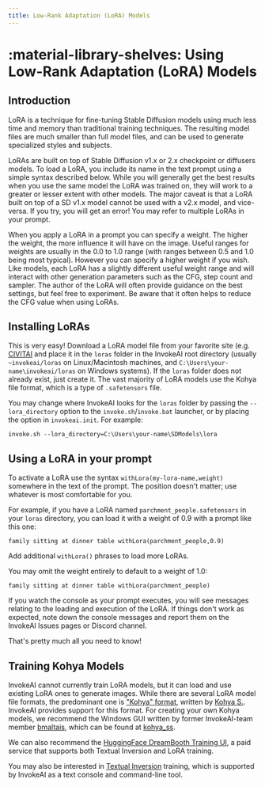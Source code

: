 ```yaml
---
title: Low-Rank Adaptation (LoRA) Models
---
```


# :material-library-shelves: Using Low-Rank Adaptation (LoRA) Models

## Introduction

LoRA is a technique for fine-tuning Stable Diffusion models using much
less time and memory than traditional training techniques. The
resulting model files are much smaller than full model files, and can
be used to generate specialized styles and subjects.

LoRAs are built on top of Stable Diffusion v1.x or 2.x checkpoint or
diffusers models. To load a LoRA, you include its name in the text
prompt using a simple syntax described below. While you will generally
get the best results when you use the same model the LoRA was trained
on, they will work to a greater or lesser extent with other models.
The major caveat is that a LoRA built on top of a SD v1.x model cannot
be used with a v2.x model, and vice-versa. If you try, you will get an
error! You may refer to multiple LoRAs in your prompt.

When you apply a LoRA in a prompt you can specify a weight. The higher
the weight, the more influence it will have on the image. Useful
ranges for weights are usually in the 0.0 to 1.0 range (with ranges
between 0.5 and 1.0 being most typical). However you can specify a
higher weight if you wish. Like models, each LoRA has a slightly
different useful weight range and will interact with other generation
parameters such as the CFG, step count and sampler. The author of the
LoRA will often provide guidance on the best settings, but feel free
to experiment. Be aware that it often helps to reduce the CFG value
when using LoRAs.

## Installing LoRAs

This is very easy! Download a LoRA model file from your favorite site
(e.g. [CIVITAI](https://civitai.com) and place it in the `loras`
folder in the InvokeAI root directory (usually `~invokeai/loras` on
Linux/Macintosh machines, and `C:\Users\your-name\invokeai/loras` on
Windows systems). If the `loras` folder does not already exist, just
create it. The vast majority of LoRA models use the Kohya file format,
which is a type of `.safetensors` file.

You may change where InvokeAI looks for the `loras` folder by passing the
`--lora_directory` option to the `invoke.sh`/`invoke.bat` launcher, or
by placing the option in `invokeai.init`. For example:

```
invoke.sh --lora_directory=C:\Users\your-name\SDModels\lora
```

## Using a LoRA in your prompt

To activate a LoRA use the syntax `withLora(my-lora-name,weight)`
somewhere in the text of the prompt. The position doesn't matter; use
whatever is most comfortable for you.

For example, if you have a LoRA named `parchment_people.safetensors`
in your `loras` directory, you can load it with a weight of 0.9 with a
prompt like this one:

```
family sitting at dinner table withLora(parchment_people,0.9)
```

Add additional `withLora()` phrases to load more LoRAs.

You may omit the weight entirely to default to a weight of 1.0:

```
family sitting at dinner table withLora(parchment_people)
```

If you watch the console as your prompt executes, you will see
messages relating to the loading and execution of the LoRA. If things
don't work as expected, note down the console messages and report them
on the InvokeAI Issues pages or Discord channel.

That's pretty much all you need to know!

## Training Kohya Models

InvokeAI cannot currently train LoRA models, but it can load and use
existing LoRA ones to generate images. While there are several LoRA
model file formats, the predominant one is ["Kohya"
format](https://github.com/kohya-ss/sd-scripts), written by [Kohya
S.](https://github.com/kohya-ss). InvokeAI provides support for this
format. For creating your own Kohya models, we recommend the Windows
GUI written by former InvokeAI-team member
[bmaltais](https://github.com/bmaltais), which can be found at
[kohya_ss](https://github.com/bmaltais/kohya_ss).

We can also recommend the [HuggingFace DreamBooth Training
UI](https://huggingface.co/spaces/lora-library/LoRA-DreamBooth-Training-UI),
a paid service that supports both Textual Inversion and LoRA training.

You may also be interested in [Textual
Inversion](TEXTUAL_INVERSION.md) training, which is supported by
InvokeAI as a text console and command-line tool.


